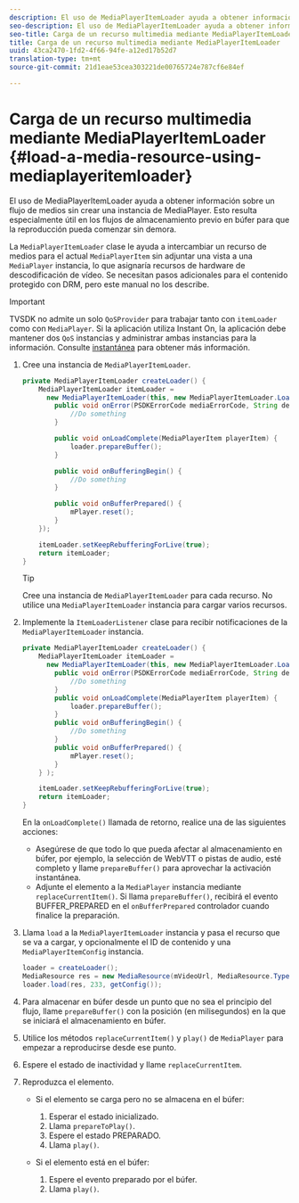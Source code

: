 ```yaml
---
description: El uso de MediaPlayerItemLoader ayuda a obtener información sobre un flujo de medios sin crear una instancia de MediaPlayer. Esto resulta especialmente útil en los flujos de almacenamiento previo en búfer para que la reproducción pueda comenzar sin demora.
seo-description: El uso de MediaPlayerItemLoader ayuda a obtener información sobre un flujo de medios sin crear una instancia de MediaPlayer. Esto resulta especialmente útil en los flujos de almacenamiento previo en búfer para que la reproducción pueda comenzar sin demora.
seo-title: Carga de un recurso multimedia mediante MediaPlayerItemLoader
title: Carga de un recurso multimedia mediante MediaPlayerItemLoader
uuid: 43ca2470-1fd2-4f66-94fe-a12ed17b52d7
translation-type: tm+mt
source-git-commit: 21d1eae53cea303221de00765724e787cf6e84ef

---
```



# Carga de un recurso multimedia mediante MediaPlayerItemLoader {#load-a-media-resource-using-mediaplayeritemloader}

El uso de MediaPlayerItemLoader ayuda a obtener información sobre un flujo de medios sin crear una instancia de MediaPlayer. Esto resulta especialmente útil en los flujos de almacenamiento previo en búfer para que la reproducción pueda comenzar sin demora.

La `MediaPlayerItemLoader` clase le ayuda a intercambiar un recurso de medios para el actual `MediaPlayerItem` sin adjuntar una vista a una `MediaPlayer` instancia, lo que asignaría recursos de hardware de descodificación de vídeo. Se necesitan pasos adicionales para el contenido protegido con DRM, pero este manual no los describe.

>[!IMPORTANT]
>
>TVSDK no admite un solo `QoSProvider` para trabajar tanto con `itemLoader` como con `MediaPlayer`. Si la aplicación utiliza Instant On, la aplicación debe mantener dos `QoS` instancias y administrar ambas instancias para la información. Consulte [instantánea](../../content-playback-options/buffering-configuration/c-psdk-android-2.7-instant-on.md) para obtener más información.

1. Cree una instancia de `MediaPlayerItemLoader`.

   ```java
   private MediaPlayerItemLoader createLoader() { 
       MediaPlayerItemLoader itemLoader =   
         new MediaPlayerItemLoader(this, new MediaPlayerItemLoader.LoaderListener() { 
           public void onError(PSDKErrorCode mediaErrorCode, String description) { 
               //Do something 
           } 
   
           public void onLoadComplete(MediaPlayerItem playerItem) { 
               loader.prepareBuffer(); 
           } 
   
           public void onBufferingBegin() { 
               //Do something 
           } 
   
           public void onBufferPrepared() { 
               mPlayer.reset(); 
           }  
       }); 
   
       itemLoader.setKeepRebufferingForLive(true); 
       return itemLoader; 
   } 
   ```

   >[!TIP]
   >
   >Cree una instancia de `MediaPlayerItemLoader` para cada recurso. No utilice una `MediaPlayerItemLoader` instancia para cargar varios recursos.

1. Implemente la `ItemLoaderListener` clase para recibir notificaciones de la `MediaPlayerItemLoader` instancia.

   ```java
   private MediaPlayerItemLoader createLoader() { 
       MediaPlayerItemLoader itemLoader =   
         new MediaPlayerItemLoader(this, new MediaPlayerItemLoader.LoaderListener() { 
           public void onError(PSDKErrorCode mediaErrorCode, String description) { 
               //Do something 
           } 
           public void onLoadComplete(MediaPlayerItem playerItem) { 
               loader.prepareBuffer(); 
           } 
           public void onBufferingBegin() { 
               //Do something 
           } 
           public void onBufferPrepared() { 
               mPlayer.reset(); 
           }  
       } ); 
   
       itemLoader.setKeepRebufferingForLive(true); 
       return itemLoader; 
   }
   ```

   En la `onLoadComplete()` llamada de retorno, realice una de las siguientes acciones:

   * Asegúrese de que todo lo que pueda afectar al almacenamiento en búfer, por ejemplo, la selección de WebVTT o pistas de audio, esté completo y llame `prepareBuffer()` para aprovechar la activación instantánea.
   * Adjunte el elemento a la `MediaPlayer` instancia mediante `replaceCurrentItem()`.
   Si llama `prepareBuffer()`, recibirá el evento BUFFER_PREPARED en el `onBufferPrepared` controlador cuando finalice la preparación.

1. Llama `load` a la `MediaPlayerItemLoader` instancia y pasa el recurso que se va a cargar, y opcionalmente el ID de contenido y una `MediaPlayerItemConfig` instancia.

   ```java
   loader = createLoader(); 
   MediaResource res = new MediaResource(mVideoUrl, MediaResource.Type.HLS, metadata); 
   loader.load(res, 233, getConfig());
   ```

1. Para almacenar en búfer desde un punto que no sea el principio del flujo, llame `prepareBuffer()` con la posición (en milisegundos) en la que se iniciará el almacenamiento en búfer.
1. Utilice los métodos `replaceCurrentItem()` y `play()` de `MediaPlayer` para empezar a reproducirse desde ese punto.
1. Espere el estado de inactividad y llame `replaceCurrentItem`.
1. Reproduzca el elemento.

   * Si el elemento se carga pero no se almacena en el búfer:

      1. Esperar el estado inicializado.
      1. Llama `prepareToPlay()`.
      1. Espere el estado PREPARADO.
      1. Llama `play()`.
   * Si el elemento está en el búfer:

      1. Espere el evento preparado por el búfer.
      1. Llama `play()`.